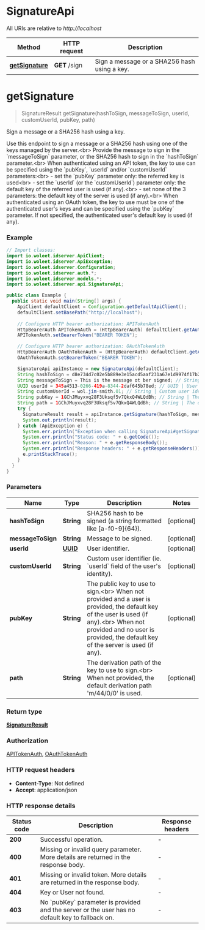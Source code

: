 # SignatureApi

All URIs are relative to *http://localhost*

Method | HTTP request | Description
------------- | ------------- | -------------
[**getSignature**](SignatureApi.md#getSignature) | **GET** /sign | Sign a message or a SHA256 hash using a key.


<a name="getSignature"></a>
# **getSignature**
> SignatureResult getSignature(hashToSign, messageToSign, userId, customUserId, pubKey, path)

Sign a message or a SHA256 hash using a key.

Use this endpoint to sign a message or a SHA256 hash using one of the keys managed by the server.&lt;br&gt; Provide the message to sign in the &#x60;messageToSign&#x60; parameter, or the SHA256 hash to sign in the &#x60;hashToSign&#x60; parameter.&lt;br&gt; When authenticated using an API token, the key to use can be specified using the &#x60;pubKey&#x60;, &#x60;userId&#x60; and/or &#x60;customUserId&#x60; parameters:&lt;br&gt; - set the &#x60;pubKey&#x60; parameter only: the referred key is used&lt;br&gt; - set the &#x60;userId&#x60; (or the &#x60;customUserId&#x60;) parameter only: the default key of the referred user is used (if any).&lt;br&gt; - set none of the 3 parameters: the default key of the server is used (if any).&lt;br&gt; When authenticated using an OAuth token, the key to use must be one of the authenticated user&#39;s keys and can be specified using the &#x60;pubKey&#x60; parameter. If not specified, the authenticated user&#39;s default key is used (if any). 

### Example
```java
// Import classes:
import io.woleet.idserver.ApiClient;
import io.woleet.idserver.ApiException;
import io.woleet.idserver.Configuration;
import io.woleet.idserver.auth.*;
import io.woleet.idserver.models.*;
import io.woleet.idserver.api.SignatureApi;

public class Example {
  public static void main(String[] args) {
    ApiClient defaultClient = Configuration.getDefaultApiClient();
    defaultClient.setBasePath("http://localhost");
    
    // Configure HTTP bearer authorization: APITokenAuth
    HttpBearerAuth APITokenAuth = (HttpBearerAuth) defaultClient.getAuthentication("APITokenAuth");
    APITokenAuth.setBearerToken("BEARER TOKEN");

    // Configure HTTP bearer authorization: OAuthTokenAuth
    HttpBearerAuth OAuthTokenAuth = (HttpBearerAuth) defaultClient.getAuthentication("OAuthTokenAuth");
    OAuthTokenAuth.setBearerToken("BEARER TOKEN");

    SignatureApi apiInstance = new SignatureApi(defaultClient);
    String hashToSign = d8e734d7c02e5b889e3e15acd5aaf231a67e1d9974f17b2c907148c4f4a7f975; // String | SHA256 hash to be signed (a string formatted like [a-f0-9]{64}).
    String messageToSign = This is the message ot ber signed; // String | Message to be signed.
    UUID userId = 345a4513-0266-419a-8344-2daf645b78ed; // UUID | User identifier.
    String customUserId = wol.jim-smith.01; // String | Custom user identifier (ie. `userId` field of the user's identity).
    String pubKey = 1GChJMuyxvq28F3Uksqf5v7QkxQ4WLQdBh; // String | The public key to use to sign.<br> When not provided and a user is provided, the default key of the user is used (if any).<br> When not provided and no user is provided, the default key of the server is used (if any). 
    String path = 1GChJMuyxvq28F3Uksqf5v7QkxQ4WLQdBh; // String | The derivation path of the key to use to sign.<br> When not provided, the default derivation path 'm/44/0/0' is used. 
    try {
      SignatureResult result = apiInstance.getSignature(hashToSign, messageToSign, userId, customUserId, pubKey, path);
      System.out.println(result);
    } catch (ApiException e) {
      System.err.println("Exception when calling SignatureApi#getSignature");
      System.err.println("Status code: " + e.getCode());
      System.err.println("Reason: " + e.getResponseBody());
      System.err.println("Response headers: " + e.getResponseHeaders());
      e.printStackTrace();
    }
  }
}
```

### Parameters

Name | Type | Description  | Notes
------------- | ------------- | ------------- | -------------
 **hashToSign** | **String**| SHA256 hash to be signed (a string formatted like [a-f0-9]{64}). | [optional]
 **messageToSign** | **String**| Message to be signed. | [optional]
 **userId** | [**UUID**](.md)| User identifier. | [optional]
 **customUserId** | **String**| Custom user identifier (ie. &#x60;userId&#x60; field of the user&#39;s identity). | [optional]
 **pubKey** | **String**| The public key to use to sign.&lt;br&gt; When not provided and a user is provided, the default key of the user is used (if any).&lt;br&gt; When not provided and no user is provided, the default key of the server is used (if any).  | [optional]
 **path** | **String**| The derivation path of the key to use to sign.&lt;br&gt; When not provided, the default derivation path &#39;m/44/0/0&#39; is used.  | [optional]

### Return type

[**SignatureResult**](SignatureResult.md)

### Authorization

[APITokenAuth](../README.md#APITokenAuth), [OAuthTokenAuth](../README.md#OAuthTokenAuth)

### HTTP request headers

 - **Content-Type**: Not defined
 - **Accept**: application/json

### HTTP response details
| Status code | Description | Response headers |
|-------------|-------------|------------------|
**200** | Successful operation. |  -  |
**400** | Missing or invalid query parameter. More details are returned in the response body. |  -  |
**401** | Missing or invalid token. More details are returned in the response body. |  -  |
**404** | Key or User not found. |  -  |
**403** | No &#x60;pubKey&#x60; parameter is provided and the server or the user has no default key to fallback on. |  -  |

